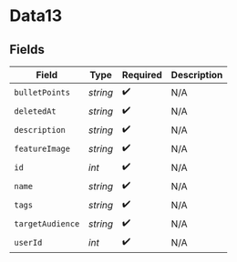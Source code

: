 # Data13


## Fields

| Field              | Type               | Required           | Description        |
| ------------------ | ------------------ | ------------------ | ------------------ |
| `bulletPoints`     | *string*           | :heavy_check_mark: | N/A                |
| `deletedAt`        | *string*           | :heavy_check_mark: | N/A                |
| `description`      | *string*           | :heavy_check_mark: | N/A                |
| `featureImage`     | *string*           | :heavy_check_mark: | N/A                |
| `id`               | *int*              | :heavy_check_mark: | N/A                |
| `name`             | *string*           | :heavy_check_mark: | N/A                |
| `tags`             | *string*           | :heavy_check_mark: | N/A                |
| `targetAudience`   | *string*           | :heavy_check_mark: | N/A                |
| `userId`           | *int*              | :heavy_check_mark: | N/A                |